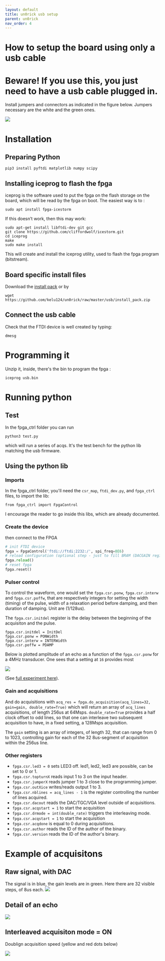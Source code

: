 ```yaml
---
layout: default
title: un0rick usb setup
parent: un0rick
nav_order: 4
---
```


# How to setup the board using only a usb cable

# Beware! If you use this, you just need to have a usb cable plugged in.

Install jumpers and connectors as indicated in the figure below. Jumpers necessary are the white and the green ones. 

![](https://raw.githubusercontent.com/kelu124/echomods/master/include/community/Abdulrhman/unnamed.jpg)


# Installation 

## Preparing Python

`pip3 install pyftdi matplotlib numpy scipy`

## Installing iceprog to flash the fpga

iceprog is the software used to put the fpga on the flash storage on the board, which will be read by the fpga on boot. The easiest way is to :

`sudo apt install fpga-icestorm`

If this doesn’t work, then this may work:

```
sudo apt-get install libftdi-dev git gcc 
git clone https://github.com/cliffordwolf/icestorm.git
cd iceprog
make 
sudo make install
```

This will create and install the iceprog utility, used to flash the fpga program (bitstream).

## Board specific install files

Download the [install pack](https://github.com/kelu124/un0rick/blob/master/usb/install_pack.zip) or by 

`wget https://github.com/kelu124/un0rick/raw/master/usb/install_pack.zip`

## Connect the usb cable

Check that the FTDI device is well created by typing:

`dmesg`

# Programming it

Unzip it, inside, there's the bin to program the fpga :
 
`iceprog usb.bin`

# Running python

## Test

In the fpga_ctrl folder you can run

`python3 test.py`

which will run a series of acqs. It's the test bench for the python lib matching the usb firmware.

## Using the python lib

### Imports

In the fpga_ctrl folder, you'll need the `csr_map`, `ftdi_dev.py`, and `fpga_ctrl` files, to import the lib:

`from fpga_ctrl import FpgaControl`

I encourage the reader to go inside this libs, which are already documented.

### Create the device

then connect to the FPGA

```python
# init FTDI device
fpga = FpgaControl('ftdi://ftdi:2232:/', spi_freq=8E6)
# reload configuration (optional step - just to fill BRAM (DACGAIN registers) with initial values)
fpga.reload()
# reset fpga
fpga.reset()
```

### Pulser control

To control the waveform, one would set the `fpga.csr.ponw`, `fpga.csr.interw` and `fpga.csr.poffw`, that are respectively integers for setting the width (timing) of the pulse, width of a relaxation period before damping, and then duration of damping. Unit are (1/128us).

The `fpga.csr.initdel` register is the delay between the beginning of the acquisiton and the pulse. 

```
fpga.csr.initdel = InitDel
fpga.csr.ponw = PONWidth
fpga.csr.interw = INTERWidth
fpga.csr.poffw = PDAMP
```

Below is plotted amplitude of an echo as a function of the `fpga.csr.ponw` for a 4MHz transducer. One sees that a setting at `16` provides most

![](https://raw.githubusercontent.com/kelu124/echomods/master/matty/20201031a/amplitude.png)

(See [full experiment here](https://github.com/kelu124/echomods/tree/master/matty/20201031a)).

### Gain and acquisitions

And do acquisitions with `acq_res = fpga.do_acquisition(acq_lines=32, gain=gain, double_rate=True)` which will return an array of `acq_lines` acquisitions, of length 256us at 64Msps.
`double_rate=True` provides a half clock offset to odd lines, so that one can interleave two subsequent acquisition to have, in a fixed setting, a 128Msps acquisition.

The `gain` setting is an array of integers, of length 32, that can range from 0 to 1023, controlling gain for each of the 32 8us-segment of acquisition within the 256us line. 


### Other registers

* `fpga.csr.led3 = 0` sets LED3 off. led1, led2, led3 are possible, can be set to 0 or 1.
* `fpga.csr.topturnX` reads input 1 to 3 on the input header.
* `fpga.csr.jumperX` reads jumper 1 to 3 close to the programming jumper.
* `fpga.csr.outXice` writes/reads output 1 to 3.
* `fpga.csr.nblines = acq_lines - 1` is the register controlling the number of lines acquired.
* `fpga.csr.dacout` reads the DAC/TGC/VGA level outside of acquisitions.
* `fpga.csr.acqstart = 1` to start the acquisition
* `fpga.csr.drmode = int(double_rate)` triggers the interleaving mode.
* `fpga.csr.acqstart = 1` to start the acquisition
* `fpga.csr.acqdone` is equal to 0 during acquisitions.
* `fpga.csr.author` reads the ID of the author of the binary.
* `fpga.csr.version` reads the ID of the author's binary.

# Example of acquisitons

## Raw signal, with DAC

The signal is in blue, the gain levels are in green. Here there are 32 visible steps, of 8us each.
![](https://raw.githubusercontent.com/kelu124/echomods/master/matty/20201103a/Acq%200.png)

## Detail of an echo

![](https://raw.githubusercontent.com/kelu124/echomods/master/matty/20201026a/fpga_ctrl/img/4.png)

## Interleaved acquisiton mode = ON

Doublign acquisition speed (yellow and red dots below)

![](https://raw.githubusercontent.com/kelu124/echomods/master/matty/20201026a/fpga_ctrl/img/6.png)




